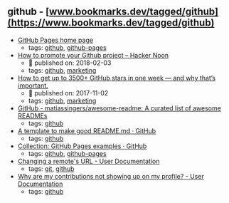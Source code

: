 github - [www.bookmarks.dev/tagged/github](https://www.bookmarks.dev/tagged/github)
---
* [GitHub Pages home page](https://pages.github.com/)
    * tags: [github](../tagged/github.md), [github-pages](../tagged/github-pages.md)
* [How to promote your Github project – Hacker Noon](https://hackernoon.com/how-to-promote-your-github-project-1b39a7eee841)
    * :calendar: published on: 2018-02-03
    * tags: [github](../tagged/github.md), [marketing](../tagged/marketing.md)
* [How to get up to 3500+ GitHub stars in one week — and why that’s important.](https://medium.freecodecamp.org/how-to-get-up-to-3500-github-stars-in-one-week-339102b62a8f)
    * :calendar: published on: 2017-11-02
    * tags: [github](../tagged/github.md), [marketing](../tagged/marketing.md)
* [GitHub - matiassingers/awesome-readme: A curated list of awesome READMEs](https://github.com/matiassingers/awesome-readme)
    * tags: [github](../tagged/github.md)
* [A template to make good README.md · GitHub](https://gist.github.com/PurpleBooth/109311bb0361f32d87a2)
    * tags: [github](../tagged/github.md)
* [Collection: GitHub Pages examples · GitHub](https://github.com/collections/github-pages-examples)
    * tags: [github](../tagged/github.md), [github-pages](../tagged/github-pages.md)
* [Changing a remote's URL - User Documentation        ](https://help.github.com/articles/changing-a-remote-s-url/)
    * tags: [git](../tagged/git.md), [github](../tagged/github.md)
* [Why are my contributions not showing up on my profile? - User Documentation        ](https://help.github.com/articles/why-are-my-contributions-not-showing-up-on-my-profile/)
    * tags: [github](../tagged/github.md)
